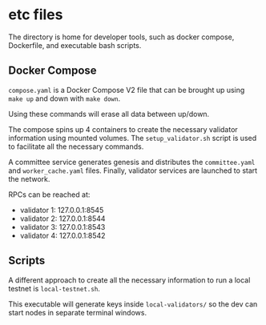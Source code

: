 # etc files
The directory is home for developer tools, such as docker compose, Dockerfile, and executable bash scripts.

## Docker Compose
`compose.yaml` is a Docker Compose V2 file that can be brought up using `make up` and down with `make down`.

Using these commands will erase all data between up/down.

The compose spins up 4 containers to create the necessary validator information using mounted volumes.
The `setup_validator.sh` script is used to facilitate all the necessary commands.

A committee service generates genesis and distributes the `committee.yaml` and `worker_cache.yaml` files.
Finally, validator services are launched to start the network.

RPCs can be reached at:
- validator 1: 127.0.0.1:8545
- validator 2: 127.0.0.1:8544
- validator 3: 127.0.0.1:8543
- validator 4: 127.0.0.1:8542

## Scripts
A different approach to create all the necessary information to run a local testnet is `local-testnet.sh`.

This executable will generate keys inside `local-validators/` so the dev can start nodes in separate terminal windows.
